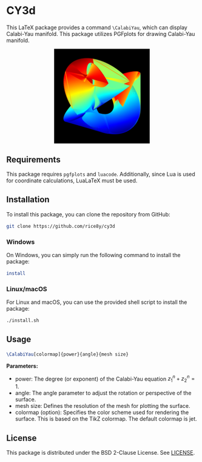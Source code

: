 # CY3d

This LaTeX package provides a command `\CalabiYau`, which can display Calabi-Yau manifold. This package utilizes PGFplots for drawing Calabi-Yau manifold.

<div style="width: min(50%, 70%); margin: auto; text-align: center;">
    <img src="tests/cy_jet.png" style="display: block; margin: auto; max-width: 100%; height: auto;">
</div>

## Requirements

This package requires `pgfplots` and `luacode`. Additionally, since Lua is used for coordinate calculations, LuaLaTeX must be used.

## Installation

To install this package, you can clone the repository from GitHub:

```bash
git clone https://github.com/rice8y/cy3d
```

### Windows

On Windows, you can simply run the following command to install the package:

```bash
install
```

### Linux/macOS

For Linux and macOS, you can use the provided shell script to install the package:

```bash
./install.sh
```

## Usage

```tex
\CalabiYau[colormap]{power}{angle}{mesh size}
```

**Parameters:**

 - power: The degree (or exponent) of the Calabi-Yau equation $z_{1}^{n} + z_{2}^{n}=1$.
 - angle: The angle parameter to adjust the rotation or perspective of the surface.
 - mesh size: Defines the resolution of the mesh for plotting the surface.
 - colormap (option): Specifies the color scheme used for rendering the surface. This is based on the TikZ colormap. The default colormap is jet.

## License

This package is distributed under the BSD 2-Clause License. See [LICENSE](LICENSE).
